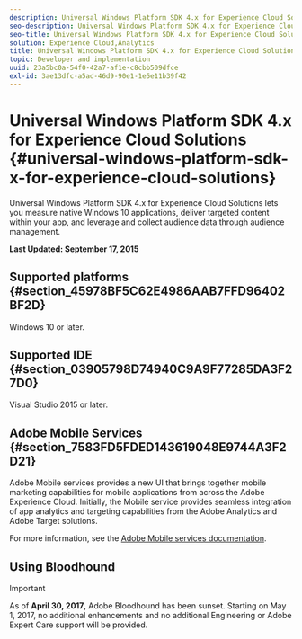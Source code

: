 ```yaml
---
description: Universal Windows Platform SDK 4.x for Experience Cloud Solutions lets you measure native Windows 10 applications, deliver targeted content within your app, and leverage and collect audience data through audience management.
seo-description: Universal Windows Platform SDK 4.x for Experience Cloud Solutions lets you measure native Windows 10 applications, deliver targeted content within your app, and leverage and collect audience data through audience management.
seo-title: Universal Windows Platform SDK 4.x for Experience Cloud Solutions
solution: Experience Cloud,Analytics
title: Universal Windows Platform SDK 4.x for Experience Cloud Solutions
topic: Developer and implementation
uuid: 23a5bc0a-54f0-42a7-af1e-c8cbb509dfce
exl-id: 3ae13dfc-a5ad-46d9-90e1-1e5e11b39f42
---
```

# Universal Windows Platform SDK 4.x for Experience Cloud Solutions {#universal-windows-platform-sdk-x-for-experience-cloud-solutions}

Universal Windows Platform SDK 4.x for Experience Cloud Solutions lets you measure native Windows 10 applications, deliver targeted content within your app, and leverage and collect audience data through audience management.

**Last Updated: September 17, 2015**

## Supported platforms {#section_45978BF5C62E4986AAB7FFD96402BF2D}

Windows 10 or later.

## Supported IDE {#section_03905798D74940C9A9F77285DA3F27D0}

Visual Studio 2015 or later.

## Adobe Mobile Services {#section_7583FD5FDED143619048E9744A3F2D21}

Adobe Mobile services provides a new UI that brings together mobile marketing capabilities for mobile applications from across the Adobe Experience Cloud. Initially, the Mobile service provides seamless integration of app analytics and targeting capabilities from the Adobe Analytics and Adobe Target solutions.

For more information, see the [Adobe Mobile services documentation](/help/using/home.md). 

## Using Bloodhound

>[!IMPORTANT]
>
>As of **April 30, 2017**, Adobe Bloodhound has been sunset. Starting on May 1, 2017, no additional enhancements and no additional Engineering or Adobe Expert Care support will be provided.
